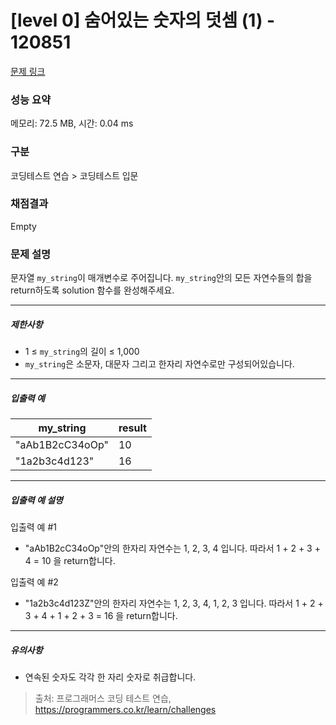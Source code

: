 # [level 0] 숨어있는 숫자의 덧셈 (1) - 120851 

[문제 링크](https://school.programmers.co.kr/learn/courses/30/lessons/120851) 

### 성능 요약

메모리: 72.5 MB, 시간: 0.04 ms

### 구분

코딩테스트 연습 > 코딩테스트 입문

### 채점결과

Empty

### 문제 설명

<p>문자열 <code>my_string</code>이 매개변수로 주어집니다. <code>my_string</code>안의 모든 자연수들의 합을 return하도록 solution 함수를 완성해주세요.</p>

<hr>

<h5>제한사항</h5>

<ul>
<li>1 ≤ <code>my_string</code>의 길이&nbsp;≤ 1,000</li>
<li><code>my_string</code>은 소문자, 대문자 그리고 한자리 자연수로만 구성되어있습니다.</li>
</ul>

<hr>

<h5>입출력 예</h5>
<table class="table">
        <thead><tr>
<th>my_string</th>
<th>result</th>
</tr>
</thead>
        <tbody><tr>
<td>"aAb1B2cC34oOp"</td>
<td>10</td>
</tr>
<tr>
<td>"1a2b3c4d123"</td>
<td>16</td>
</tr>
</tbody>
      </table>
<hr>

<h5>입출력 예 설명</h5>

<p>입출력 예 #1</p>

<ul>
<li>"aAb1B2cC34oOp"안의 한자리 자연수는 1, 2, 3, 4 입니다. 따라서 1 + 2 + 3 + 4 = 10 을 return합니다.</li>
</ul>

<p>입출력 예 #2</p>

<ul>
<li>"1a2b3c4d123Z"안의 한자리 자연수는 1, 2, 3, 4, 1, 2, 3 입니다. 따라서 1 + 2 + 3 + 4 + 1 + 2 + 3 = 16 을 return합니다.</li>
</ul>

<hr>

<h5>유의사항</h5>

<ul>
<li>연속된 숫자도 각각 한 자리 숫자로 취급합니다.</li>
</ul>


> 출처: 프로그래머스 코딩 테스트 연습, https://programmers.co.kr/learn/challenges